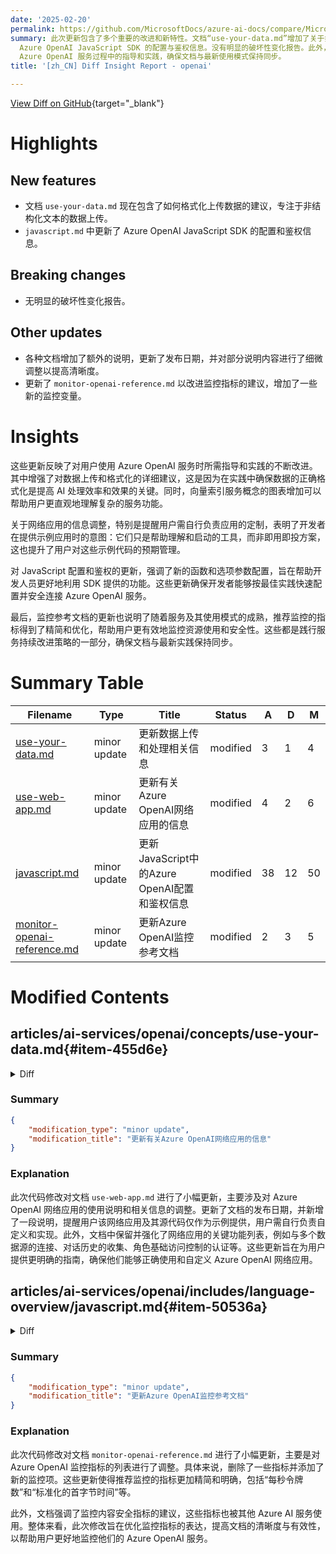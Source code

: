 ```yaml
---
date: '2025-02-20'
permalink: https://github.com/MicrosoftDocs/azure-ai-docs/compare/MicrosoftDocs:f9aa01e...MicrosoftDocs:11dfa93
summary: 此次更新包含了多个重要的改进和新特性。文档“use-your-data.md”增加了关于如何格式化上传非结构化文本数据的建议，而“javascript.md”则更新了
  Azure OpenAI JavaScript SDK 的配置与鉴权信息。没有明显的破坏性变化报告。此外，各种文档也进行了细微调整，以提高清晰度，并更新了发布日期。同时，监控相关文档进行了改进，增加了新的监控变量。这些更新不断增强用户在使用
  Azure OpenAI 服务过程中的指导和实践，确保文档与最新使用模式保持同步。
title: '[zh_CN] Diff Insight Report - openai'

---
```


[View Diff on GitHub](https://github.com/MicrosoftDocs/azure-ai-docs/compare/MicrosoftDocs:f9aa01e...MicrosoftDocs:11dfa93){target="_blank"}

# Highlights

## New features
- 文档 `use-your-data.md` 现在包含了如何格式化上传数据的建议，专注于非结构化文本的数据上传。
- `javascript.md` 中更新了 Azure OpenAI JavaScript SDK 的配置和鉴权信息。

## Breaking changes
- 无明显的破坏性变化报告。

## Other updates
- 各种文档增加了额外的说明，更新了发布日期，并对部分说明内容进行了细微调整以提高清晰度。
- 更新了 `monitor-openai-reference.md` 以改进监控指标的建议，增加了一些新的监控变量。

# Insights

这些更新反映了对用户使用 Azure OpenAI 服务时所需指导和实践的不断改进。其中增强了对数据上传和格式化的详细建议，这是因为在实践中确保数据的正确格式化是提高 AI 处理效率和效果的关键。同时，向量索引服务概念的图表增加可以帮助用户更直观地理解复杂的服务功能。

关于网络应用的信息调整，特别是提醒用户需自行负责应用的定制，表明了开发者在提供示例应用时的意图：它们只是帮助理解和启动的工具，而非即用即投方案，这也提升了用户对这些示例代码的预期管理。

对 JavaScript 配置和鉴权的更新，强调了新的函数和选项参数配置，旨在帮助开发人员更好地利用 SDK 提供的功能。这些更新确保开发者能够按最佳实践快速配置并安全连接 Azure OpenAI 服务。

最后，监控参考文档的更新也说明了随着服务及其使用模式的成熟，推荐监控的指标得到了精简和优化，帮助用户更有效地监控资源使用和安全性。这些都是践行服务持续改进策略的一部分，确保文档与最新实践保持同步。

# Summary Table
|  Filename  | Type |    Title    | Status | A  | D  | M  |
|------------|------|-------------|--------|----|----|----|
| [use-your-data.md](#item-455d6e) | minor update | 更新数据上传和处理相关信息 | modified | 3 | 1 | 4 | 
| [use-web-app.md](#item-802413) | minor update | 更新有关Azure OpenAI网络应用的信息 | modified | 4 | 2 | 6 | 
| [javascript.md](#item-50536a) | minor update | 更新JavaScript中的Azure OpenAI配置和鉴权信息 | modified | 38 | 12 | 50 | 
| [monitor-openai-reference.md](#item-8d8887) | minor update | 更新Azure OpenAI监控参考文档 | modified | 2 | 3 | 5 | 


# Modified Contents
## articles/ai-services/openai/concepts/use-your-data.md{#item-455d6e}

<details>
<summary>Diff</summary>
````diff
@@ -82,6 +82,8 @@ For some data sources such as uploading files from your local machine (preview)
 |URL/Web address (preview)        | Web content from the URLs is stored in Azure Blob Storage.         |
 |Azure Blob Storage (preview) | Upload files from Azure Blob Storage to be ingested into an Azure AI Search index.         |
 
+If you choose to upload files or connect Azure Blob Storage, your data should be unstructured text for best results. If you have non-textual semi-structured or structured data consider converting it to text. If your files have special formatting, such as tables and columns, or bullet points, prepare your data with the data preparation script available on [GitHub](https://github.com/microsoft/sample-app-aoai-chatGPT/tree/main/scripts#optional-crack-pdfs-to-text).
+
 :::image type="content" source="../media/use-your-data/azure-databases-and-ai-search.png" lightbox="../media/use-your-data/azure-databases-and-ai-search.png" alt-text="Diagram of vector indexing services.":::
 
 # [Azure AI Search](#tab/ai-search)
@@ -93,7 +95,7 @@ You might want to consider using an Azure AI Search index when you either want t
 > [!NOTE]
 > * To use an existing index, it must have at least one searchable field.
 > * Set the CORS **Allow Origin Type** option to `all` and the **Allowed origins** option to `*`. 
-
+> * You cannot have complex fields in your search index. 
 
 ### Search types
 
````
</details>

### Summary

```json
{
    "modification_type": "minor update",
    "modification_title": "更新数据上传和处理相关信息"
}
```

### Explanation
此次代码修改对文档 `use-your-data.md` 进行了小幅更新，主要集中在数据上传和处理的指导信息上。添加了有关上传文件或连接 Azure Blob 存储时的数据格式建议，指出为获得最佳结果，数据应为非结构化文本，并建议将非文本半结构或结构化数据转换为文本。此外，增加了一张图表，以便更好地理解向量索引服务的概念。同时，对有关 Azure AI Search 索引的注意事项进行了小幅调整，增加了对复杂字段的限制说明。这些修改旨在提高文档的清晰度和实用性。

## articles/ai-services/openai/how-to/use-web-app.md{#item-802413}

<details>
<summary>Diff</summary>
````diff
@@ -7,19 +7,21 @@ ms.service: azure-ai-openai
 ms.topic: how-to
 author: aahill
 ms.author: aahi
-ms.date: 01/08/2025
+ms.date: 02/19/2025
 recommendations: false
 ---
 
 
 # Use the Azure OpenAI web app
 
+> [!NOTE]
+> The web app and its [source code](https://github.com/microsoft/sample-app-aoai-chatGPT) are provided "as is" and as a sample only. Customers are responsible for all customization and implementation of their web apps. See the support section for the web app on [GitHub](https://github.com/microsoft/sample-app-aoai-chatGPT/blob/main/SUPPORT.md) for more information.
+
 Along with Azure AI Foundry portal, APIs, and SDKs, you can use the customizable standalone web app to interact with Azure OpenAI models by using a graphical user interface. Key features include:
 * Connectivity with multiple data sources to support rich querying and retrieval-augmented generation, including Azure AI Search, Prompt Flow, and more.
 * Conversation history and user feedback collection through Cosmos DB.
 * Authentication with role-based access control via Microsoft Entra ID.
 * Customization of the user interface, data sources, and features using environment variables (no-code via Azure portal).
-* Sample source code for the web app is available on [GitHub](https://github.com/microsoft/sample-app-aoai-chatGPT). Source code is provided "as is" and as a sample only. Customers are responsible for all customization and implementation of their web apps.
 
 You can deploy the app via the [Azure AI Foundry portal](/azure/ai-studio/tutorials/deploy-chat-web-app), the [Azure portal](https://portal.azure.com), or the Azure Developer CLI via your local machine [(instructions available at the repository here)](https://github.com/microsoft/sample-app-aoai-chatGPT). Depending on your deployment channel, you can preload a data source to chat with via the web application, but this can be changed after deployment. 
 
````
</details>

### Summary

```json
{
    "modification_type": "minor update",
    "modification_title": "更新有关Azure OpenAI网络应用的信息"
}
```

### Explanation
此次代码修改对文档 `use-web-app.md` 进行了小幅更新，主要涉及对 Azure OpenAI 网络应用的使用说明和相关信息的调整。更新了文档的发布日期，并新增了一段说明，提醒用户该网络应用及其源代码仅作为示例提供，用户需自行负责自定义和实现。此外，文档中保留并强化了网络应用的关键功能列表，例如与多个数据源的连接、对话历史的收集、角色基础访问控制的认证等。这些更新旨在为用户提供更明确的指南，确保他们能够正确使用和自定义 Azure OpenAI 网络应用。

## articles/ai-services/openai/includes/language-overview/javascript.md{#item-50536a}

<details>
<summary>Diff</summary>
````diff
@@ -5,7 +5,7 @@ description: Azure OpenAI JavaScript support
 manager: nitinme
 ms.service: azure-ai-openai
 ms.topic: include
-ms.date: 11/18/2024
+ms.date: 02/13/2025
 ---
 
 [Source code](https://github.com/openai/openai-node) | [Package (npm)](https://www.npmjs.com/package/openai) | [Reference](../../reference.md) |
@@ -36,7 +36,7 @@ import { DefaultAzureCredential } from "@azure/identity";
 const credential = new DefaultAzureCredential();
 ```
 
-This object is then passed to the second argument of the `OpenAIClient` and `AssistantsClient` client constructors.
+This object is then passed as part of the [`AzureClientOptions`](#configuration) object to the `AzureOpenAI` and `AssistantsClient` client constructors.
 
 In order to authenticate the `AzureOpenAI` client, however, we need to use the `getBearerTokenProvider` function from the `@azure/identity` package. This function creates a token provider that `AzureOpenAI` uses internally to obtain tokens for each request. The token provider is created as follows:
 
@@ -48,38 +48,64 @@ const endpoint = "https://your-azure-openai-resource.com";
 const apiVersion = "2024-10-21"
 const scope = "https://cognitiveservices.azure.com/.default";
 const azureADTokenProvider = getBearerTokenProvider(credential, scope);
-
+const deployment = "gpt-35-turbo";
 
 const client = new AzureOpenAI({ 
     endpoint, 
-    apiVersions,
+    apiVersion,
+    deployment,
     azureADTokenProvider
-     });
+});
 ```
 
 For more information about Azure OpenAI keyless authentication, see the "[Get started with the Azure OpenAI security building block](/azure/developer/ai/get-started-securing-your-ai-app?tabs=github-codespaces&pivots=typescript)" QuickStart article. 
 
-# [API Key](#tab/api-key)
 
-API Key
+### Configuration
+
+The `AzureClientOptions` object extends the OpenAI `ClientOptions` object. This Azure-specific client object is used to configure the connection and behavior of the Azure OpenAI client. It includes properties for specifying the properties unique to Azure.
 
-API keys are not recommended for production use because they are less secure than other authentication methods. 
+| Property | Details |
+|--|--|
+| apiVersion: `string` | Specifies the API version to use. |
+| azureADTokenProvider: `(() => Promise<string>)` | A function that returns an access token for Microsoft Entra (formerly known as Azure Active Directory), invoked on every request.|
+| deployment: `string` | A model deployment. If provided, sets the base client URL to include `/deployments/{deployment}`. Non-deployment endpoints can't be used (not supported with Assistants APIs).|
+| endpoint: `string` | Your Azure OpenAI endpoint with the following format: `https://RESOURCE-NAME.azure.openai.com/`.|
+
+# [API Key](#tab/api-key)
+
+API keys aren't recommended for production use because they're less secure than other authentication methods. 
 
 ```typescript
 import { AzureKeyCredential } from "@azure/openai";
 const apiKey = new AzureKeyCredential("your API key");
-const endpoint = "https://your-azure-openai-resource.com";0
+const endpoint = "https://your-azure-openai-resource.com";
 const apiVersion = "2024-10-21"
+const deployment = "gpt-35-turbo";
 
-const client = new AzureOpenAI({ apiKey, endpoint, apiVersion });
+const client = new AzureOpenAI({ 
+    apiKey, 
+    endpoint, 
+    apiVersion, 
+    deployment 
+});
 ```
 
-`AzureOpenAI` can be authenticated with an API key by setting the `AZURE_OPENAI_API_KEY` environment variable or by setting the `apiKey` string property in the options object when creating the `AzureOpenAI` client.
+### Configuration
 
-[!INCLUDE [Azure key vault](~/reusable-content/ce-skilling/azure/includes/ai-services/security/azure-key-vault.md)]
+The `AzureClientOptions` object extends the OpenAI `ClientOptions` object. This Azure-specific client object is used to configure the connection and behavior of the Azure OpenAI client. It includes properties for specifying the properties unique to Azure.
 
+| Property | Details |
+|--|--|
+| apiKey: `string` | Your API key for authenticating requests. |
+| apiVersion: `string` | Specifies the API version to use. |
+| deployment: `string` | A model deployment. If provided, sets the base client URL to include `/deployments/{deployment}`. Non-deployment endpoints can't be used (not supported with Assistants APIs).|
+| endpoint: `string` | Your Azure OpenAI endpoint with the following format: `https://RESOURCE-NAME.azure.openai.com/`.|
+
+[!INCLUDE [Azure key vault](~/reusable-content/ce-skilling/azure/includes/ai-services/security/azure-key-vault.md)]
 ---
 
+
 ## Audio
 
 ### Transcription
````
</details>

### Summary

```json
{
    "modification_type": "minor update",
    "modification_title": "更新JavaScript中的Azure OpenAI配置和鉴权信息"
}
```

### Explanation
此次代码修改对文档 `javascript.md` 进行了小幅更新，主要涉及 Azure OpenAI 的配置和身份验证信息。修改内容包括更新了发布日期，添加了关于使用 `AzureClientOptions` 对象的详细说明，以配置 Azure OpenAI 客户端的连接和行为。特别强调了不同的属性，比如 API 版本、身份验证提供程序和模型部署选项等。

此外，添加了一些关于如何通过 `getBearerTokenProvider` 函数进行身份验证的详细信息，同时更新了示例代码，以适应新的配置说明。文档还包含 API 密钥的相关信息，以及为什么不推荐在生产环境中使用 API 密钥的原因。这些更改旨在帮助开发者更好地理解和使用 Azure OpenAI 的 JavaScript SDK，提高文档的清晰度和实用性。

## articles/ai-services/openai/monitor-openai-reference.md{#item-8d8887}

<details>
<summary>Diff</summary>
````diff
@@ -31,10 +31,9 @@ Here are the most important metrics we think you should monitor for Azure OpenAI
 - Prompt Token Cache Match Rate
 - Time to Response
 - Time Between Tokens
-
 - Time to Last Byte
-
-- Normalized Time to First Byte 
+- Normalized Time to First Byte
+- Tokens per Second
 
 You can also monitor Content Safety metrics that are used by other Azure AI services. 
 - Blocked Volume
````
</details>

### Summary

```json
{
    "modification_type": "minor update",
    "modification_title": "更新Azure OpenAI监控参考文档"
}
```

### Explanation
此次代码修改对文档 `monitor-openai-reference.md` 进行了小幅更新，主要是对 Azure OpenAI 监控指标的列表进行了调整。具体来说，删除了一些指标并添加了新的监控项。这些更新使得推荐监控的指标更加精简和明确，包括“每秒令牌数”和“标准化的首字节时间”等。

此外，文档强调了监控内容安全指标的建议，这些指标也被其他 Azure AI 服务使用。整体来看，此次修改旨在优化监控指标的表达，提高文档的清晰度与有效性，以帮助用户更好地监控他们的 Azure OpenAI 服务。


